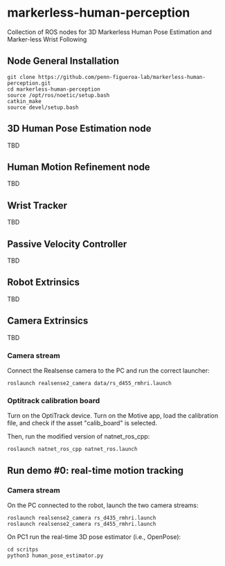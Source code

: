 # markerless-human-perception
Collection of ROS nodes for 3D Markerless Human Pose Estimation and Marker-less Wrist Following

## Node General Installation

```
git clone https://github.com/penn-figueroa-lab/markerless-human-perception.git
cd markerless-human-perception
source /opt/ros/noetic/setup.bash
catkin_make
source devel/setup.bash
```

## 3D Human Pose Estimation node
TBD

## Human Motion Refinement node
TBD

## Wrist Tracker
TBD

## Passive Velocity Controller
TBD

## Robot Extrinsics
TBD

## Camera Extrinsics
TBD

### Camera stream
Connect the Realsense camera to the PC and run the correct launcher:
```
roslaunch realsense2_camera data/rs_d455_rmhri.launch
```

### Optitrack calibration board
Turn on the OptiTrack device. Turn on the Motive app, load the calibration file, and check if the asset "calib_board" is selected.

Then, run the modified version of natnet_ros_cpp:
```
roslaunch natnet_ros_cpp natnet_ros.launch
```

## Run demo #0: real-time motion tracking

### Camera stream
On the PC connected to the robot, launch the two camera streams:
```
roslaunch realsense2_camera rs_d435_rmhri.launch
roslaunch realsense2_camera rs_d455_rmhri.launch
```

On PC1 run the real-time 3D pose estimator (i.e., OpenPose):
```
cd scritps
python3 human_pose_estimator.py
```